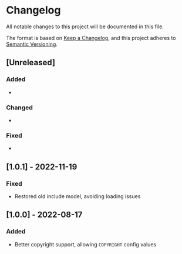 # Changelog

All notable changes to this project will be documented in this file.

The format is based on [Keep a Changelog](https://keepachangelog.com/en/1.0.0/),
and this project adheres to [Semantic Versioning](https://semver.org/spec/v2.0.0.html).

## [Unreleased]

### Added

*

### Changed

*

### Fixed

*

## [1.0.1] - 2022-11-19

### Fixed

* Restored old include model, avoiding loading issues

## [1.0.0] - 2022-08-17

### Added

* Better copyright support, allowing `COPYRIGHT` config values

